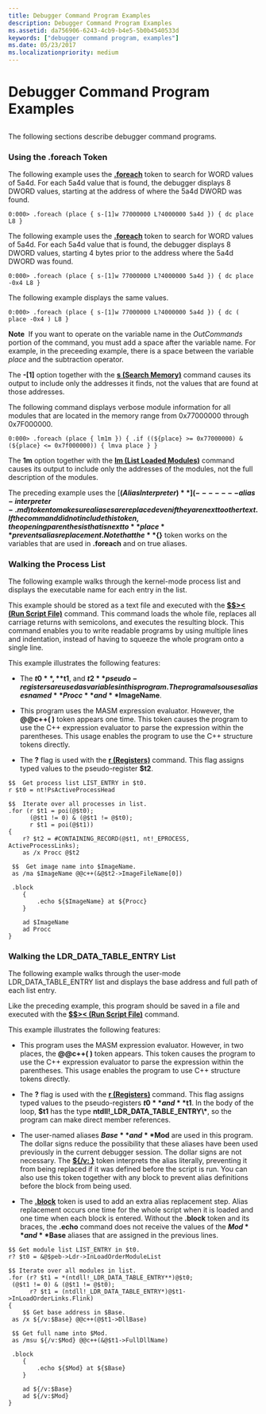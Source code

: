 ```yaml
---
title: Debugger Command Program Examples
description: Debugger Command Program Examples
ms.assetid: da756906-6243-4cb9-b4e5-5b0b4540533d
keywords: ["debugger command program, examples"]
ms.date: 05/23/2017
ms.localizationpriority: medium
---
```


# Debugger Command Program Examples


## <span id="ddk_debugger_command_program_examples_dbg"></span><span id="DDK_DEBUGGER_COMMAND_PROGRAM_EXAMPLES_DBG"></span>


The following sections describe debugger command programs.

### <span id="using_the__foreach_token"></span><span id="USING_THE__FOREACH_TOKEN"></span>Using the .foreach Token

The following example uses the [**.foreach**](-foreach.md) token to search for WORD values of 5a4d. For each 5a4d value that is found, the debugger displays 8 DWORD values, starting at the address of where the 5a4d DWORD was found.

```dbgcmd
0:000> .foreach (place { s-[1]w 77000000 L?4000000 5a4d }) { dc place L8 } 
```

The following example uses the [**.foreach**](-foreach.md) token to search for WORD values of 5a4d. For each 5a4d value that is found, the debugger displays 8 DWORD values, starting 4 bytes prior to the address where the 5a4d DWORD was found.

```dbgcmd
0:000> .foreach (place { s-[1]w 77000000 L?4000000 5a4d }) { dc place -0x4 L8 } 
```

The following example displays the same values.

```dbgcmd
0:000> .foreach (place { s-[1]w 77000000 L?4000000 5a4d }) { dc ( place -0x4 ) L8 } 
```

**Note**  If you want to operate on the variable name in the *OutCommands* portion of the command, you must add a space after the variable name. For example, in the preceeding example, there is a space between the variable *place* and the subtraction operator.

 

The **-\[1\]** option together with the [**s (Search Memory)**](s--search-memory-.md) command causes its output to include only the addresses it finds, not the values that are found at those addresses.

The following command displays verbose module information for all modules that are located in the memory range from 0x77000000 through 0x7F000000.

```dbgcmd
0:000> .foreach (place { lm1m }) { .if ((${place} >= 0x77000000) & (${place} <= 0x7f000000)) { lmva place } } 
```

The **1m** option together with the [**lm (List Loaded Modules)**](lm--list-loaded-modules-.md) command causes its output to include only the addresses of the modules, not the full description of the modules.

The preceding example uses the [**${ } (Alias Interpreter)**](-------alias-interpreter-.md) token to make sure aliases are replaced even if they are next to other text. If the command did not include this token, the opening parenthesis that is next to **place** prevents alias replacement. Note that the **${}** token works on the variables that are used in **.foreach** and on true aliases.

### <span id="walking_the_process_list"></span><span id="WALKING_THE_PROCESS_LIST"></span>Walking the Process List

The following example walks through the kernel-mode process list and displays the executable name for each entry in the list.

This example should be stored as a text file and executed with the [**$$&gt;&lt; (Run Script File)**](-----------------------a---run-script-file-.md) command. This command loads the whole file, replaces all carriage returns with semicolons, and executes the resulting block. This command enables you to write readable programs by using multiple lines and indentation, instead of having to squeeze the whole program onto a single line.

This example illustrates the following features:

-   The **$t0**, **$t1**, and **$t2** pseudo-registers are used as variables in this program. The program also uses aliases named **Procc** and **$ImageName**.

-   This program uses the MASM expression evaluator. However, the **@@c++( )** token appears one time. This token causes the program to use the C++ expression evaluator to parse the expression within the parentheses. This usage enables the program to use the C++ structure tokens directly.

-   The **?** flag is used with the [**r (Registers)**](r--registers-.md) command. This flag assigns typed values to the pseudo-register **$t2**.

```dbgcmd
$$  Get process list LIST_ENTRY in $t0.
r $t0 = nt!PsActiveProcessHead

$$  Iterate over all processes in list.
.for (r $t1 = poi(@$t0);
      (@$t1 != 0) & (@$t1 != @$t0);
      r $t1 = poi(@$t1))
{
    r? $t2 = #CONTAINING_RECORD(@$t1, nt!_EPROCESS, ActiveProcessLinks);
    as /x Procc @$t2

 $$  Get image name into $ImageName.
 as /ma $ImageName @@c++(&@$t2->ImageFileName[0])

 .block
    {
        .echo ${$ImageName} at ${Procc}
    }

    ad $ImageName
    ad Procc
}
```

### <span id="walking_the_ldr_data_table_entry_list"></span><span id="WALKING_THE_LDR_DATA_TABLE_ENTRY_LIST"></span>Walking the LDR\_DATA\_TABLE\_ENTRY List

The following example walks through the user-mode LDR\_DATA\_TABLE\_ENTRY list and displays the base address and full path of each list entry.

Like the preceding example, this program should be saved in a file and executed with the [**$$&gt;&lt; (Run Script File)**](-----------------------a---run-script-file-.md) command.

This example illustrates the following features:

- This program uses the MASM expression evaluator. However, in two places, the **@@c++( )** token appears. This token causes the program to use the C++ expression evaluator to parse the expression within the parentheses. This usage enables the program to use C++ structure tokens directly.

- The **?** flag is used with the [**r (Registers)**](r--registers-.md) command. This flag assigns typed values to the pseudo-registers **$t0** and **$t1**. In the body of the loop, **$t1** has the type **ntdll!\_LDR\_DATA\_TABLE\_ENTRY\\\***, so the program can make direct member references.

- The user-named aliases **$Base** and **$Mod** are used in this program. The dollar signs reduce the possibility that these aliases have been used previously in the current debugger session. The dollar signs are not necessary. The [**${/v: }**](-------alias-interpreter-.md) token interprets the alias literally, preventing it from being replaced if it was defined before the script is run. You can also use this token together with any block to prevent alias definitions before the block from being used.

- The [**.block**](-block.md) token is used to add an extra alias replacement step. Alias replacement occurs one time for the whole script when it is loaded and one time when each block is entered. Without the **.block** token and its braces, the **.echo** command does not receive the values of the **$Mod** and **$Base** aliases that are assigned in the previous lines.

```dbgcmd
$$ Get module list LIST_ENTRY in $t0.
r? $t0 = &@$peb->Ldr->InLoadOrderModuleList
 
$$ Iterate over all modules in list.
.for (r? $t1 = *(ntdll!_LDR_DATA_TABLE_ENTRY**)@$t0;
 (@$t1 != 0) & (@$t1 != @$t0);
      r? $t1 = (ntdll!_LDR_DATA_TABLE_ENTRY*)@$t1->InLoadOrderLinks.Flink)
{
    $$ Get base address in $Base.
 as /x ${/v:$Base} @@c++(@$t1->DllBase)
 
 $$ Get full name into $Mod.
 as /msu ${/v:$Mod} @@c++(&@$t1->FullDllName)
 
 .block
    {
        .echo ${$Mod} at ${$Base}
    }
 
    ad ${/v:$Base}
    ad ${/v:$Mod}
}
```

 

 





